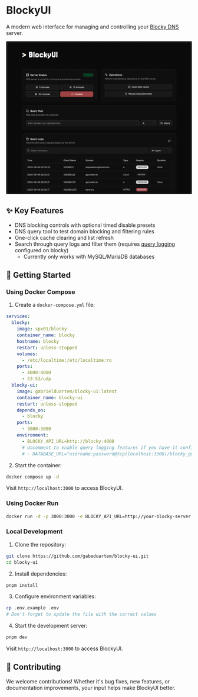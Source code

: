 # BlockyUI

A modern web interface for managing and controlling your [Blocky DNS](https://github.com/0xERR0R/blocky) server.

![BlockyUI Screenshot](docs/BlockyUI-Screenshot.png)

## ✨ Key Features

- DNS blocking controls with optional timed disable presets
- DNS query tool to test domain blocking and filtering rules
- One-click cache clearing and list refresh
- Search through query logs and filter them (requires [query logging](https://0xerr0r.github.io/blocky/latest/configuration/#query-logging) configured on blocky)
  - Currently only works with MySQL/MariaDB databases

## 🏁 Getting Started

### Using Docker Compose

1. Create a `docker-compose.yml` file:

```yaml
services:
  blocky:
    image: spx01/blocky
    container_name: blocky
    hostname: blocky
    restart: unless-stopped
    volumes:
      - /etc/localtime:/etc/localtime:ro
    ports:
      - 4000:4000
      - 53:53/udp
  blocky-ui:
    image: gabrielduartem/blocky-ui:latest
    container_name: blocky-ui
    restart: unless-stopped
    depends_on:
      - blocky
    ports:
      - 3000:3000
    environment:
      - BLOCKY_API_URL=http://blocky:4000
      # Uncomment to enable query logging features if you have it configured on blocky (MySQL/MariaDB only):
      # - DATABASE_URL="username:password@tcp(localhost:3306)/blocky_query_log?timeout=15s"
```

2. Start the container:

```bash
docker compose up -d
```

Visit `http://localhost:3000` to access BlockyUI.

### Using Docker Run

```bash
docker run -d -p 3000:3000 -e BLOCKY_API_URL=http://your-blocky-server:4000 [-e DATABASE_URL="username:password@tcp(localhost:3306)/blocky_query_log?timeout=15s"] gabrielduartem/blocky-ui:latest
```

### Local Development

1. Clone the repository:

```bash
git clone https://github.com/gabeduartem/blocky-ui.git
cd blocky-ui
```

2. Install dependencies:

```bash
pnpm install
```

3. Configure environment variables:

```bash
cp .env.example .env
# Don't forget to update the file with the correct values
```

4. Start the development server:

```bash
pnpm dev
```

Visit `http://localhost:3000` to access BlockyUI.

## 🤝 Contributing

We welcome contributions! Whether it's bug fixes, new features, or documentation
improvements, your input helps make BlockyUI better.
